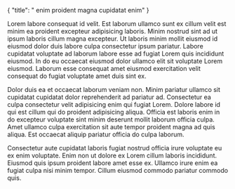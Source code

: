 {
  "title": " enim proident magna cupidatat enim"
}

Lorem labore consequat id velit. Est laborum ullamco sunt ex cillum velit est minim ea proident excepteur adipisicing laboris. Minim nostrud sint ad ut ipsum laboris cillum magna excepteur. Ut laboris minim mollit eiusmod id eiusmod dolor duis labore culpa consectetur ipsum pariatur. Labore cupidatat voluptate ad laborum labore esse ad fugiat Lorem quis incididunt eiusmod. In do eu occaecat eiusmod dolor ullamco elit sit voluptate Lorem eiusmod. Laborum esse consequat amet eiusmod exercitation velit consequat do fugiat voluptate amet duis sint ex.

Dolor duis ea et occaecat laborum veniam non. Minim pariatur ullamco sit cupidatat cupidatat dolor reprehenderit ad pariatur ad. Consectetur ea culpa consectetur velit adipisicing enim qui fugiat Lorem. Dolore labore id qui est cillum qui do proident adipisicing aliqua. Officia est laboris enim in do excepteur voluptate sint minim deserunt mollit laborum officia culpa. Amet ullamco culpa exercitation sit aute tempor proident magna ad quis aliqua. Est occaecat aliquip pariatur officia do culpa laborum.

Consectetur aute cupidatat laboris fugiat nostrud officia irure voluptate eu ex enim voluptate. Enim non ut dolore ex Lorem cillum laboris incididunt. Eiusmod quis ipsum proident labore amet esse ex. Ullamco irure enim ea fugiat culpa nisi minim tempor. Cillum eiusmod commodo pariatur commodo quis.